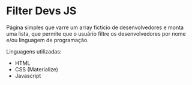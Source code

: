 # Filter Devs JS

Página simples que varre um array fictício de desenvolvedores
e monta uma lista, que permite que o usuário filtre os desenvolvedores
por nome e/ou linguagem de programação.

Linguagens utilizadas:
- HTML
- CSS (Materialize)
- Javascript